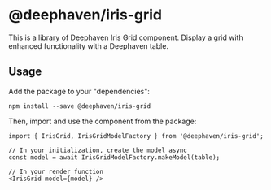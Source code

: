# @deephaven/iris-grid

This is a library of Deephaven Iris Grid component. Display a grid with enhanced functionality with a Deephaven table.

## Usage

Add the package to your "dependencies":
```
npm install --save @deephaven/iris-grid
```

Then, import and use the component from the package:
```
import { IrisGrid, IrisGridModelFactory } from '@deephaven/iris-grid';

// In your initialization, create the model async
const model = await IrisGridModelFactory.makeModel(table);

// In your render function
<IrisGrid model={model} />
```